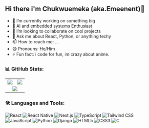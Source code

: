  ## Hi there i'm Chukwuemeka (aka.Emeenent)👋

- 🔭 I’m currently working on something big
- 🌱 AI and embedded systems Enthusiast 
- 👯 I’m looking to collaborate on cool projects
- 💬 Ask me about React, Python, or anything techy
- 📫 How to reach me: ...
- 😄 Pronouns: He/Him
- ⚡ Fun fact: i code for fun, im crazy about anime.

### 📊 GitHub Stats:

<table>
  <tr>
    <td>
      <img src="https://github-readme-stats.vercel.app/api?username=Emeenent14&show_icons=true&theme=radical" />
    </td>
    <td>
      <img src="https://streak-stats.demolab.com?user=Emeenent14&theme=radical" />
    </td>
  </tr>
  <tr>
    <td colspan="2" align="center">
      <img src="https://github-readme-stats.vercel.app/api/top-langs/?username=Emeenent14&layout=compact&theme=radical" />
    </td>
  </tr>
</table>

### 🛠️ Languages and Tools:

![React](https://img.shields.io/badge/-React-black?style=flat-square&logo=react)
![React Native](https://img.shields.io/badge/-React%20Native-black?style=flat-square&logo=react)
![Next.js](https://img.shields.io/badge/-Next.js-black?style=flat-square&logo=next.js)
![TypeScript](https://img.shields.io/badge/-TypeScript-black?style=flat-square&logo=typescript)
![Tailwind CSS](https://img.shields.io/badge/-TailwindCSS-black?style=flat-square&logo=tailwind-css)
![JavaScript](https://img.shields.io/badge/-JavaScript-black?style=flat-square&logo=javascript)
![Python](https://img.shields.io/badge/-Python-black?style=flat-square&logo=python)
![Django](https://img.shields.io/badge/-Django-black?style=flat-square&logo=django)
![HTML5](https://img.shields.io/badge/-HTML5-black?style=flat-square&logo=html5)
![CSS3](https://img.shields.io/badge/-CSS3-black?style=flat-square&logo=css3)
![C](https://img.shields.io/badge/-C-black?style=flat-square&logo=c)

